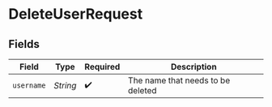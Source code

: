 # DeleteUserRequest


## Fields

| Field                             | Type                              | Required                          | Description                       |
| --------------------------------- | --------------------------------- | --------------------------------- | --------------------------------- |
| `username`                        | *String*                          | :heavy_check_mark:                | The name that needs to be deleted |